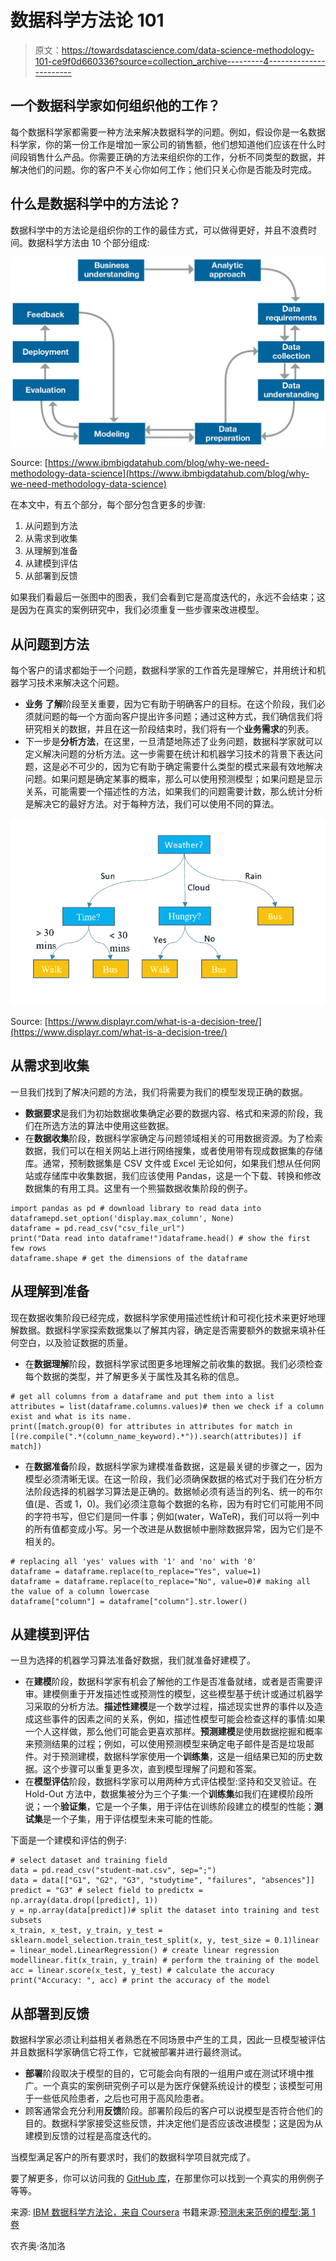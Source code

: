 # 数据科学方法论 101

> 原文：<https://towardsdatascience.com/data-science-methodology-101-ce9f0d660336?source=collection_archive---------4----------------------->

## 一个数据科学家如何组织他的工作？

每个数据科学家都需要一种方法来解决数据科学的问题。例如，假设你是一名数据科学家，你的第一份工作是增加一家公司的销售额，他们想知道他们应该在什么时间段销售什么产品。你需要正确的方法来组织你的工作，分析不同类型的数据，并解决他们的问题。你的客户不关心你如何工作；他们只关心你是否能及时完成。

## 什么是数据科学中的方法论？

数据科学中的方法论是组织你的工作的最佳方式，可以做得更好，并且不浪费时间。数据科学方法由 10 个部分组成:

![](img/6abf2ad50709ab9660259f32d9daf5a6.png)

Source: [https://www.ibmbigdatahub.com/blog/why-we-need-methodology-data-science](https://www.ibmbigdatahub.com/blog/why-we-need-methodology-data-science)

在本文中，有五个部分，每个部分包含更多的步骤:

1.  从问题到方法
2.  从需求到收集
3.  从理解到准备
4.  从建模到评估
5.  从部署到反馈

如果我们看最后一张图中的图表，我们会看到它是高度迭代的，永远不会结束；这是因为在真实的案例研究中，我们必须重复一些步骤来改进模型。

## 从问题到方法

每个客户的请求都始于一个问题，数据科学家的工作首先是理解它，并用统计和机器学习技术来解决这个问题。

*   **业务** **了解**阶段至关重要，因为它有助于明确客户的目标。在这个阶段，我们必须就问题的每一个方面向客户提出许多问题；通过这种方式，我们确信我们将研究相关的数据，并且在这一阶段结束时，我们将有一个**业务需求**的列表。
*   下一步是**分析方法**，在这里，一旦清楚地陈述了业务问题，数据科学家就可以定义解决问题的分析方法。这一步需要在统计和机器学习技术的背景下表达问题，这是必不可少的，因为它有助于确定需要什么类型的模式来最有效地解决问题。如果问题是确定某事的概率，那么可以使用预测模型；如果问题是显示关系，可能需要一个描述性的方法，如果我们的问题需要计数，那么统计分析是解决它的最好方法。对于每种方法，我们可以使用不同的算法。

![](img/6d38f074d9d91dad22defea05469ec53.png)

Source: [https://www.displayr.com/what-is-a-decision-tree/](https://www.displayr.com/what-is-a-decision-tree/)

## 从需求到收集

一旦我们找到了解决问题的方法，我们将需要为我们的模型发现正确的数据。

*   **数据要求**是我们为初始数据收集确定必要的数据内容、格式和来源的阶段，我们在所选方法的算法中使用这些数据。
*   在**数据收集**阶段，数据科学家确定与问题领域相关的可用数据资源。为了检索数据，我们可以在相关网站上进行网络搜集，或者使用带有现成数据集的存储库。通常，预制数据集是 CSV 文件或 Excel 无论如何，如果我们想从任何网站或存储库中收集数据，我们应该使用 Pandas，这是一个下载、转换和修改数据集的有用工具。这里有一个熊猫数据收集阶段的例子。

```
import pandas as pd # download library to read data into dataframepd.set_option('display.max_column', None)
dataframe = pd.read_csv("csv_file_url")
print("Data read into dataframe!")dataframe.head() # show the first few rows
dataframe.shape # get the dimensions of the dataframe
```

## 从理解到准备

现在数据收集阶段已经完成，数据科学家使用描述性统计和可视化技术来更好地理解数据。数据科学家探索数据集以了解其内容，确定是否需要额外的数据来填补任何空白，以及验证数据的质量。

*   在**数据理解**阶段，数据科学家试图更多地理解之前收集的数据。我们必须检查每个数据的类型，并了解更多关于属性及其名称的信息。

```
# get all columns from a dataframe and put them into a list
attributes = list(dataframe.columns.values)# then we check if a column exist and what is its name.
print([match.group(0) for attributes in attributes for match in [(re.compile(".*(column_name_keyword).*")).search(attributes)] if match])
```

*   在**数据准备**阶段，数据科学家为建模准备数据，这是最关键的步骤之一，因为模型必须清晰无误。在这一阶段，我们必须确保数据的格式对于我们在分析方法阶段选择的机器学习算法是正确的。数据帧必须有适当的列名、统一的布尔值(是、否或 1，0)。我们必须注意每个数据的名称，因为有时它们可能用不同的字符书写，但它们是同一件事；例如(water，WaTeR)，我们可以将一列中的所有值都变成小写。另一个改进是从数据帧中删除数据异常，因为它们是不相关的。

```
# replacing all 'yes' values with '1' and 'no' with '0'
dataframe = dataframe.replace(to_replace="Yes", value=1)
dataframe = dataframe.replace(to_replace="No", value=0)# making all the value of a column lowercase
dataframe["column"] = dataframe["column"].str.lower()
```

## 从建模到评估

一旦为选择的机器学习算法准备好数据，我们就准备好建模了。

*   在**建模**阶段，数据科学家有机会了解他的工作是否准备就绪，或者是否需要评审。建模侧重于开发描述性或预测性的模型，这些模型基于统计或通过机器学习采取的分析方法。**描述性建模**是一个数学过程，描述现实世界的事件以及造成这些事件的因素之间的关系，例如，描述性模型可能会检查这样的事情:如果一个人这样做，那么他们可能会更喜欢那样。**预测建模**是使用数据挖掘和概率来预测结果的过程；例如，可以使用预测模型来确定电子邮件是否是垃圾邮件。对于预测建模，数据科学家使用一个**训练集**，这是一组结果已知的历史数据。这个步骤可以重复更多次，直到模型理解了问题和答案。
*   在**模型评估**阶段，数据科学家可以用两种方式评估模型:坚持和交叉验证。在 Hold-Out 方法中，数据集被分为三个子集:一个**训练集**如我们在建模阶段所说；一个**验证集**，它是一个子集，用于评估在训练阶段建立的模型的性能；**测试集**是一个子集，用于评估模型未来可能的性能。

下面是一个建模和评估的例子:

```
# select dataset and training field
data = pd.read_csv("student-mat.csv", sep=";")
data = data[["G1", "G2", "G3", "studytime", "failures", "absences"]]
predict = "G3" # select field to predictx = np.array(data.drop([predict], 1))
y = np.array(data[predict])# split the dataset into training and test subsets
x_train, x_test, y_train, y_test = sklearn.model_selection.train_test_split(x, y, test_size = 0.1)linear = linear_model.LinearRegression() # create linear regression modellinear.fit(x_train, y_train) # perform the training of the model
acc = linear.score(x_test, y_test) # calculate the accuracy
print("Accuracy: ", acc) # print the accuracy of the model
```

## 从部署到反馈

数据科学家必须让利益相关者熟悉在不同场景中产生的工具，因此一旦模型被评估并且数据科学家确信它将工作，它就被部署并进行最终测试。

*   **部署**阶段取决于模型的目的，它可能会向有限的一组用户或在测试环境中推广。一个真实的案例研究例子可以是为医疗保健系统设计的模型；该模型可用于一些低风险患者，之后也可用于高风险患者。
*   顾客通常会充分利用**反馈**阶段。部署阶段后的客户可以说模型是否符合他们的目的。数据科学家接受这些反馈，并决定他们是否应该改进模型；这是因为从建模到反馈的过程是高度迭代的。

当模型满足客户的所有要求时，我们的数据科学项目就完成了。

要了解更多，你可以访问我的 [GitHub 库](https://github.com/nlogallo/datascience/tree/master/ds_methodology)，在那里你可以找到一个真实的用例例子等等。

来源: [IBM 数据科学方法论，来自 Coursera](https://www.coursera.org/learn/data-science-methodology?)
书籍来源:[预测未来范例的模型:第 1 卷](https://books.google.it/books?id=OeHFDwAAQBAJ&lpg=SA2-PA62&dq=In%20the%20Data%20Collection%20Stage%2C%20data%20scientists%20identify%20and%20gather%20the%20available%20data%20resources&hl=it&pg=PP1#v=onepage&q&f=false)

农齐奥·洛加洛